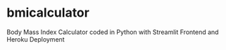 # bmicalculator
Body Mass Index Calculator coded in Python with Streamlit Frontend and Heroku Deployment
